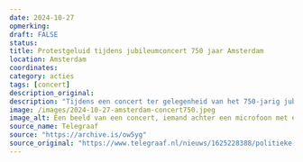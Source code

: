 ```yaml
---
date: 2024-10-27
opmerking: 
draft: FALSE
status: 
title: Protestgeluid tijdens jubileumconcert 750 jaar Amsterdam
location: Amsterdam
coordinates: 
category: acties
tags: [concert]
description_original: 
description: "Tijdens een concert ter gelegenheid van het 750-jarig jubileum van de stad Amsterdam komt Sophie Straat het podium op met een keffiyeh, en houdt aan het einde van haar act een briefje op met: Nederland heeft bloed aan haar handen. Rapper Mocromaniac riep: Free Palestina! toen hij klaar was. Het concert vindt plaats in het Ziggo Dome en wordt tevens live uitgezonden op de publieke omroep NPO2. "
image: /images/2024-10-27-amsterdam-concert750.jpeg
image_alt: Een beeld van een concert, iemand achter een microfoon met een rood-witte keffiyeh, ze houdt een briefje op met daarop Nederland heeft bloed aan haar handen.
source_name: Telegraaf
source: "https://archive.is/ow5yg"
source_original: "https://www.telegraaf.nl/nieuws/1625228388/politieke-statements-overschaduwen-vrolijk-amsterdams-jubileumfeest-in-ziggo-dome-nederland-heeft-bloed-aan-haar-handen"
---
```

